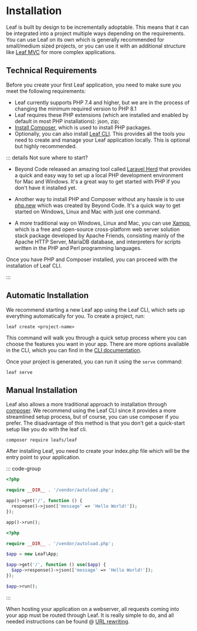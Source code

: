 # Installation

<!-- markdownlint-disable no-inline-html -->

<script setup>
import VideoModal from '@theme/components/shared/VideoModal.vue';
</script>

Leaf is built by design to be incrementally adoptable. This means that it can be integrated into a project multiple ways depending on the requirements. You can use Leaf on its own which is generally recommended for small/medium sized projects, or you can use it with an additional structure like [Leaf MVC](/docs/mvc/) for more complex applications.

## Technical Requirements

Before you create your first Leaf application, you need to make sure you meet the following requirements:

- Leaf currently supports PHP 7.4 and higher, but we are in the process of changing the minimum required version to PHP 8.1
- Leaf requires these PHP extensions (which are installed and enabled by default in most PHP installations): json, zip;
- [Install Composer](https://getcomposer.org/download/), which is used to install PHP packages.
- Optionally, you can also install [Leaf CLI](/docs/cli/). This provides all the tools you need to create and manage your Leaf application locally. This is optional but highly recommended.

::: details Not sure where to start?

- Beyond Code released an amazing tool called [Laravel Herd](https://herd.laravel.com/) that provides a quick and easy way to set up a local PHP development environment for Mac and Windows. It's a great way to get started with PHP if you don't have it installed yet.

- Another way to install PHP and Composer without any hassle is to use [php.new](https://php.new/) which was created by Beyond Code. It's a quick way to get started on Windows, Linux and Mac with just one command.

- A more traditional way on Windows, Linux and Mac, you can use [Xampp](https://www.apachefriends.org/), which is a free and open-source cross-platform web server solution stack package developed by Apache Friends, consisting mainly of the Apache HTTP Server, MariaDB database, and interpreters for scripts written in the PHP and Perl programming languages.

Once you have PHP and Composer installed, you can proceed with the installation of Leaf CLI.

:::

## Automatic Installation

We recommend starting a new Leaf app using the Leaf CLI, which sets up everything automatically for you. To create a project, run:

```bash:no-line-numbers
leaf create <project-name>
```

This command will walk you through a quick setup process where you can choose the features you want in your app. There are more options available in the CLI, which you can find in the [CLI documentation](/docs/cli/).

Once your project is generated, you can run it using the `serve` command:

```bash:no-line-numbers
leaf serve
```

<VideoModal
  buttonText="Setup a project via CLI"
  subject="Watch the leaf installation walkthrough"
  videoUrl="https://www.youtube.com/embed/d3Y-aOPLf4c"
/>

## Manual Installation

<!-- <VideoModal
  subject="Watch the composer setup on youtube"
  description="Learn how to set up a leaf app with composer."
  link="https://www.youtube.com/watch?v=t-pNURSTOKw"
/> -->

Leaf also allows a more traditional approach to installation through [composer](https://getcomposer.org/). We recommend using the Leaf CLI since it provides a more streamlined setup process, but of course, you can use composer if you prefer. The disadvantage of this method is that you don't get a quick-start setup like you do with the leaf cli.

```bash:no-line-numbers
composer require leafs/leaf
```

After installing Leaf, you need to create your index.php file which will be the entry point to your application.

::: code-group

```php [Functional Mode]
<?php

require __DIR__ . '/vendor/autoload.php';

app()->get('/', function () {
  response()->json(['message' => 'Hello World!']);
});

app()->run();
```

```php [Class Mode]
<?php

require __DIR__ . '/vendor/autoload.php';

$app = new Leaf\App;

$app->get('/', function () use($app) {
  $app->response()->json(['message' => 'Hello World!']);
});

$app->run();
```

:::

When hosting your application on a webserver, all requests coming into your app must be routed through Leaf. It is really simple to do, and all needed instructions can be found @ [URL rewriting](/docs/routing/url-rewriting).

